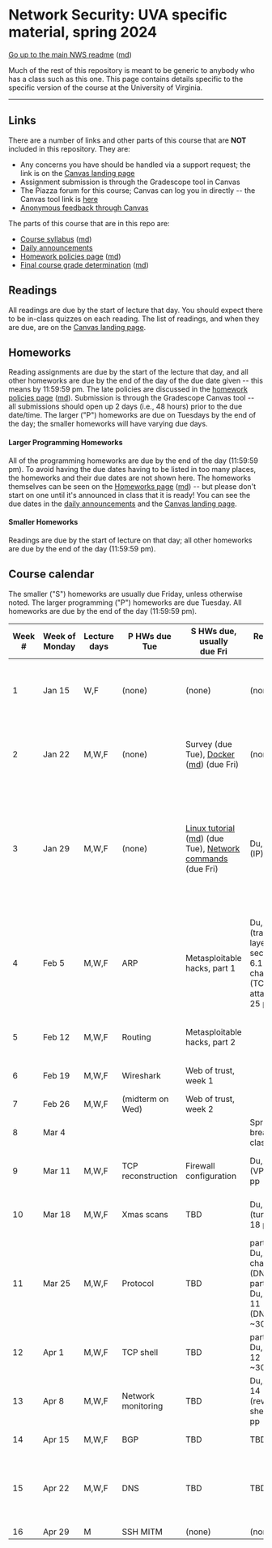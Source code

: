 Network Security: UVA specific material, spring 2024
==================================================

[Go up to the main NWS readme](../readme.html) ([md](../readme.md))

Much of the rest of this repository is meant to be generic to anybody who has a class such as this one. This page contains details specific to the specific version of the course at the University of Virginia.

------------------------------------------------------------

Links
-----

There are a number of links and other parts of this course that are **NOT** included in this repository. They are:

- Any concerns you have should be handled via a support request; the link is on the [Canvas landing page][1]
- Assignment submission is through the Gradescope tool in Canvas
- The Piazza forum for this course; Canvas can log you in directly -- the Canvas tool link is [here](https://canvas.its.virginia.edu/courses/92875/external_tools/21)
- [Anonymous feedback through Canvas](https://canvas.its.virginia.edu/courses/92875/external_tools/5876)

<!-- no longer available in canvas:

- ~~[Email list archive](...): not a canvas tool~~
- ~~[Anonymous feedback](...): not a canvas tool~~

--> 

The parts of this course that are in this repo are:

- [Course syllabus](syllabus.html) ([md](syllabus.md))
- [Daily announcements](daily-announcements.html#/)
- [Homework policies page](hw-policies.html) ([md](hw-policies.md))
- [Final course grade determination](grades.html) ([md](grades.md))


Readings
--------

<!-- All scholarly articles (such as from the ACM digital library) can be obtained from free from any UVA wireless network. Some of them you will *NOT* be able to get it for free from your home Internet provider such as Comcast (unless you live in a UVA dorm, of course) without using a UVA VPN. -->

All readings are due by the start of lecture that day. You should expect there to be in-class quizzes on each reading.  The list of readings, and when they are due, are on the [Canvas landing page][1].


Homeworks
---------

Reading assignments are due by the start of the lecture that day, and all other homeworks are due by the end of the day of the due date given -- this means by 11:59:59 pm. The late policies are discussed in the [homework policies page](hw-policies.html) ([md](hw-policies.md)). Submission is through the Gradescope Canvas tool -- all submissions should open up 2 days (i.e., 48 hours) prior to the due date/time. The larger ("P") homeworks are due on Tuesdays by the end of the day; the smaller homeworks will have varying due days.


#### Larger Programming Homeworks

All of the programming homeworks are due by the end of the day (11:59:59 pm). To avoid having the due dates having to be listed in too many places, the homeworks and their due dates are not shown here. The homeworks themselves can be seen on the [Homeworks page](../hws/index.html) ([md](../hws/index.md)) -- but please don't start on one until it's announced in class that it is ready! You can see the due dates in the [daily announcements](daily-announcements.html#/) and the [Canvas landing page][1].


#### Smaller Homeworks

Readings are due by the start of lecture on that day; all other homeworks are due by the end of the day (11:59:59 pm).



Course calendar
---------------

The smaller ("S") homeworks are usually due Friday, unless otherwise noted.  The larger programming ("P") homeworks are due Tuesday.  All homeworks are due by the end of the day (11:59:59 pm).

| Week<br># | Week&nbsp;of<br>Monday | Lecture<br>days | P HWs due Tue | S HWs due, usually <br> due Fri | Readings due | Expected Topics | Actual Progress |
|---|---|---|---|---|---|---|---|
| 1 | Jan 15 | W,F | (none) | (none) | (none) | [Introduction](../slides/introduction.html#/); [Physical layer](../slides/physical-layer.html#/) | Wed: introduction (finished); Fri: physical layer (finished) |
| 2 | Jan 22 | M,W,F | (none) | Survey (due Tue), [Docker](../hws/docker/index.html) ([md](../hws/docker/index.md)) (due Fri) | (none) | [Data link layer](../slides/link-layer.html#/) | Mon: link layer to 5.5; Wed: link layer to 8.5; Fri: finished link layer |
| 3 | Jan 29 | M,W,F | (none) | [Linux tutorial](../hws/linux/index.html) ([md](../hws/linux/index.md)) (due Tue), [Network commands](../hws/netcmds/) (due Fri) | Du, chap 3 (IP); 22 pp | [Network layer](../slides/network-layer.html#/) | Mon: network layer to 5.3; Wed: network layer to 6.3; Fri: transport layer to 5.15, packets to 5.4 |
| 4 | Feb 5 | M,W,F | ARP | Metasploitable hacks, part 1 | Du, chap 5 (transport layer), sections 6.1-6.3 of chapter 6 (TCP attacks); 25 pp | Packet capture & analysis; Transport layer | Mon: finished network layer, packets to 4.4; Wed: finished packets, transport-layer to 5.3 |
| 5 | Feb 12 | M,W,F | Routing | Metasploitable hacks, part 2 | | Transport layer; Firewalls & evasion |  |
| 6 | Feb 19 | M,W,F | Wireshark | Web of trust, week 1 | | Session layer; Encryption |  |
| 7 | Feb 26 | M,W,F | (midterm on Wed) | Web of trust, week 2 | | Encryption; TLS |  |
| 8 | Mar 4 |  |  |  | Spring break (no classes) |  |  |
| 9 | Mar 11 | M,W,F | TCP reconstruction | Firewall configuration | Du, chap 8 (VPN); 32 pp | Presentation layer; Application layer |  |
| 10 | Mar 18 | M,W,F | Xmas scans | TBD | Du, chap 9 (tunneling); 18 pp | TCP shells & botnets; WWW exploits |  |
| 11 | Mar 25 | M,W,F | Protocol | TBD | parts of Du, chapter 10 (DNS), parts of Du, chap 11 (DNSSEC); ~30 pp | WWW exploits; Network monitoring |  |
| 12 | Apr 1 | M,W,F | TCP shell | TBD | parts of Du, chap 12 (BGP); ~30 pp | Obtaining and using access; BGP |  |
| 13 | Apr 8 | M,W,F | Network monitoring | TBD | Du, chap 14 (reverse shell); 14 pp | Network attacks |  |
| 14 | Apr 15 | M,W,F | BGP | TBD | TBD | DNS; Heartbleed |  |
| 15 | Apr 22 | M,W,F | DNS | TBD | TBD | Trojans, rootkits, ransomware; Scanning & fuzzing; Social Engineering |  |
| 16 | Apr 29 | M | SSH MITM | (none) | (none) | Conclusion |  |

[1]: https://canvas.its.virginia.edu/courses/92875
